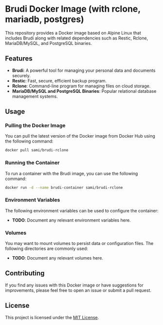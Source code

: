# Brudi Docker Image (with rclone, mariadb, postgres)

This repository provides a Docker image based on Alpine Linux that includes Brudi along with related dependencies such as Restic, Rclone, MariaDB/MySQL, and PostgreSQL binaries.

## Features

- **Brudi**: A powerful tool for managing your personal data and documents securely.
- **Restic**: Fast, secure, efficient backup program.
- **Rclone**: Command-line program for managing files on cloud storage.
- **MariaDB/MySQL and PostgreSQL Binaries**: Popular relational database management systems.

## Usage

### Pulling the Docker Image

You can pull the latest version of the Docker image from Docker Hub using the following command:

```bash
docker pull sami/brudi-rclone
```

### Running the Container

To run a container with the Brudi image, you can use the following command:

```bash
docker run -d --name brudi-container sami/brudi-rclone
```

### Environment Variables

The following environment variables can be used to configure the container:

- **TODO**: Document any relevant environment variables here.

### Volumes

You may want to mount volumes to persist data or configuration files. The following directories are commonly used:

- **TODO**: Document any relevant volumes here.

## Contributing

If you find any issues with this Docker image or have suggestions for improvements, please feel free to open an issue or submit a pull request.

## License

This project is licensed under the [MIT License](LICENSE).
